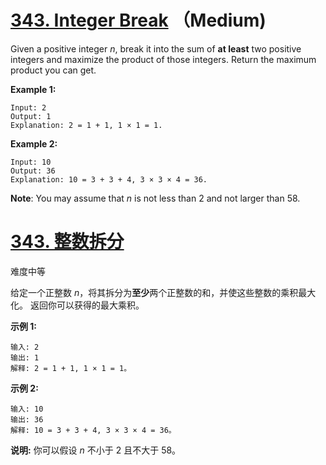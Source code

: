 # [343. Integer Break](https://leetcode.com/problems/integer-break/) （Medium)



Given a positive integer *n*, break it into the sum of **at least** two positive integers and maximize the product of those integers. Return the maximum product you can get.

**Example 1:**

```
Input: 2
Output: 1
Explanation: 2 = 1 + 1, 1 × 1 = 1.
```

**Example 2:**

```
Input: 10
Output: 36
Explanation: 10 = 3 + 3 + 4, 3 × 3 × 4 = 36.
```

**Note**: You may assume that *n* is not less than 2 and not larger than 58.





# [343. 整数拆分](https://leetcode-cn.com/problems/integer-break/)

难度中等

给定一个正整数 *n*，将其拆分为**至少**两个正整数的和，并使这些整数的乘积最大化。 返回你可以获得的最大乘积。

**示例 1:**

```
输入: 2
输出: 1
解释: 2 = 1 + 1, 1 × 1 = 1。
```

**示例 2:**

```
输入: 10
输出: 36
解释: 10 = 3 + 3 + 4, 3 × 3 × 4 = 36。
```

**说明:** 你可以假设 *n* 不小于 2 且不大于 58。